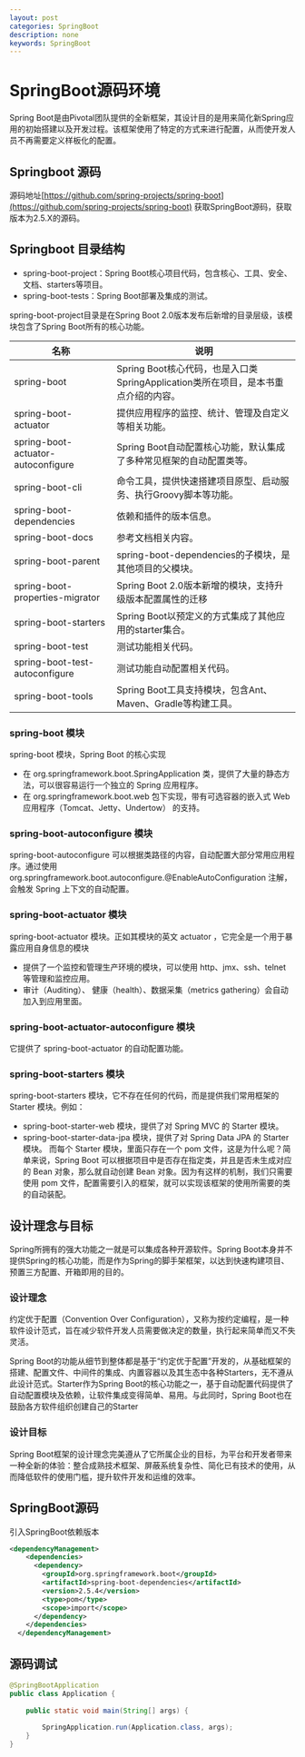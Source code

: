 ```yaml
---
layout: post
categories: SpringBoot
description: none
keywords: SpringBoot
---
```

# SpringBoot源码环境
Spring Boot是由Pivotal团队提供的全新框架，其设计目的是用来简化新Spring应用的初始搭建以及开发过程。该框架使用了特定的方式来进行配置，从而使开发人员不再需要定义样板化的配置。

## Springboot 源码

源码地址[https://github.com/spring-projects/spring-boot](https://github.com/spring-projects/spring-boot)
获取SpringBoot源码，获取版本为2.5.X的源码。

## Springboot 目录结构

- spring-boot-project：Spring Boot核心项目代码，包含核心、工具、安全、文档、starters等项目。
- spring-boot-tests：Spring Boot部署及集成的测试。

spring-boot-project目录是在Spring Boot 2.0版本发布后新增的目录层级，该模块包含了Spring Boot所有的核心功能。

| 名称                                  | 说明                                                         |
| ----------------------------------------- | ------------------------------------------------------------ |
| spring-boot	                            | Spring Boot核心代码，也是入口类SpringApplication类所在项目，是本书重点介绍的内容。 |
| spring-boot-actuator                      | 提供应用程序的监控、统计、管理及自定义等相关功能。     |
| spring-boot-actuator-autoconfigure	    | Spring Boot自动配置核心功能，默认集成了多种常见框架的自动配置类等。                                      |
| spring-boot-cli	                | 命令工具，提供快速搭建项目原型、启动服务、执行Groovy脚本等功能。                                          |
| spring-boot-dependencies	            | 依赖和插件的版本信息。         |
| spring-boot-docs          | 参考文档相关内容。                                         |
| spring-boot-parent	            | spring-boot-dependencies的子模块，是其他项目的父模块。|
| spring-boot-properties-migrator		            | Spring Boot 2.0版本新增的模块，支持升级版本配置属性的迁移|
| spring-boot-starters		        | Spring Boot以预定义的方式集成了其他应用的starter集合。|
| spring-boot-test		            | 测试功能相关代码。|
| spring-boot-test-autoconfigure		        | 测试功能自动配置相关代码。|
| spring-boot-tools		            | Spring Boot工具支持模块，包含Ant、Maven、Gradle等构建工具。|


### spring-boot 模块
spring-boot 模块，Spring Boot 的核心实现
- 在 org.springframework.boot.SpringApplication 类，提供了大量的静态方法，可以很容易运行一个独立的 Spring 应用程序。
- 在 org.springframework.boot.web 包下实现，带有可选容器的嵌入式 Web 应用程序（Tomcat、Jetty、Undertow） 的支持。

### spring-boot-autoconfigure 模块
spring-boot-autoconfigure 可以根据类路径的内容，自动配置大部分常用应用程序。通过使用 org.springframework.boot.autoconfigure.@EnableAutoConfiguration 注解，会触发 Spring 上下文的自动配置。

### spring-boot-actuator 模块
spring-boot-actuator 模块。正如其模块的英文 actuator ，它完全是一个用于暴露应用自身信息的模块
- 提供了一个监控和管理生产环境的模块，可以使用 http、jmx、ssh、telnet 等管理和监控应用。
- 审计（Auditing）、 健康（health）、数据采集（metrics gathering）会自动加入到应用里面。

### spring-boot-actuator-autoconfigure 模块
它提供了 spring-boot-actuator 的自动配置功能。

### spring-boot-starters 模块
spring-boot-starters 模块，它不存在任何的代码，而是提供我们常用框架的 Starter 模块。例如：

- spring-boot-starter-web 模块，提供了对 Spring MVC 的 Starter 模块。
- spring-boot-starter-data-jpa 模块，提供了对 Spring Data JPA 的 Starter 模块。
而每个 Starter 模块，里面只存在一个 pom 文件，这是为什么呢？简单来说，Spring Boot 可以根据项目中是否存在指定类，并且是否未生成对应的 Bean 对象，那么就自动创建 Bean 对象。因为有这样的机制，我们只需要使用 pom 文件，配置需要引入的框架，就可以实现该框架的使用所需要的类的自动装配。

## 设计理念与目标

Spring所拥有的强大功能之一就是可以集成各种开源软件。Spring Boot本身并不提供Spring的核心功能，而是作为Spring的脚手架框架，以达到快速构建项目、预置三方配置、开箱即用的目的。

### 设计理念

约定优于配置（Convention Over Configuration），又称为按约定编程，是一种软件设计范式，旨在减少软件开发人员需要做决定的数量，执行起来简单而又不失灵活。

Spring Boot的功能从细节到整体都是基于“约定优于配置”开发的，从基础框架的搭建、配置文件、中间件的集成、内置容器以及其生态中各种Starters，无不遵从此设计范式。Starter作为Spring Boot的核心功能之一，基于自动配置代码提供了自动配置模块及依赖，让软件集成变得简单、易用。与此同时，Spring Boot也在鼓励各方软件组织创建自己的Starter

### 设计目标

Spring Boot框架的设计理念完美遵从了它所属企业的目标，为平台和开发者带来一种全新的体验：整合成熟技术框架、屏蔽系统复杂性、简化已有技术的使用，从而降低软件的使用门槛，提升软件开发和运维的效率。

## SpringBoot源码
引入SpringBoot依赖版本
```xml
<dependencyManagement>
    <dependencies>
      <dependency>
        <groupId>org.springframework.boot</groupId>
        <artifactId>spring-boot-dependencies</artifactId>
        <version>2.5.4</version>
        <type>pom</type>
        <scope>import</scope>
      </dependency>
    </dependencies>
  </dependencyManagement>

```

## 源码调试

```java
@SpringBootApplication
public class Application { 
   
    public static void main(String[] args) { 
   
        SpringApplication.run(Application.class, args);
    }
}
```